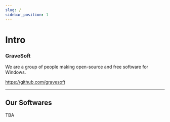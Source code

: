 ```yaml
---
slug: /
sidebar_position: 1
---
```


# Intro

### GraveSoft

We are a group of people making open-source and free software for Windows.

https://github.com/gravesoft

---

## Our Softwares

TBA

